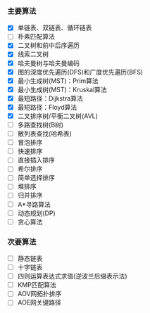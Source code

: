 ### 主要算法
* [x] 单链表、双链表、循环链表
* [ ] 朴素匹配算法
* [x] 二叉树和前中后序遍历
* [x] 线索二叉树
* [x] 哈夫曼树与哈夫曼编码
* [x] 图的深度优先遍历(DFS)和广度优先遍历(BFS)
* [x] 最小生成树(MST)：Prim算法
* [x] 最小生成树(MST)：Kruskal算法
* [x] 最短路径：Dijkstra算法
* [x] 最短路径：Floyd算法
* [x] 二叉排序树/平衡二叉树(AVL)
* [ ] 多路查找树(B树)
* [ ] 散列表查找(哈希表)
* [ ] 冒泡排序
* [ ] 快速排序
* [ ] 直接插入排序
* [ ] 希尔排序
* [ ] 简单选择排序
* [ ] 堆排序
* [ ] 归并排序
* [ ] A*寻路算法
* [ ] 动态规划(DP)
* [ ] 贪心算法

### 次要算法
* [ ] 静态链表
* [ ] 十字链表
* [ ] 四则运算表达式求值(逆波兰后缀表示法)
* [ ] KMP匹配算法
* [ ] AOV网拓扑排序
* [ ] AOE网关键路径